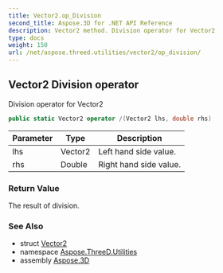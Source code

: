 ```yaml
---
title: Vector2.op_Division
second_title: Aspose.3D for .NET API Reference
description: Vector2 method. Division operator for Vector2
type: docs
weight: 150
url: /net/aspose.threed.utilities/vector2/op_division/
---
```

## Vector2 Division operator

Division operator for Vector2

```csharp
public static Vector2 operator /(Vector2 lhs, double rhs)
```

| Parameter | Type | Description |
| --- | --- | --- |
| lhs | Vector2 | Left hand side value. |
| rhs | Double | Right hand side value. |

### Return Value

The result of division.

### See Also

* struct [Vector2](../)
* namespace [Aspose.ThreeD.Utilities](../../../aspose.threed.utilities/)
* assembly [Aspose.3D](../../../)


